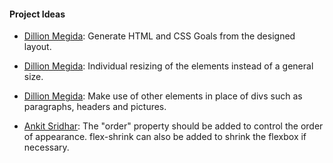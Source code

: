 #### Project Ideas

- [Dillion Megida](https://twitter.com/iamdillion): Generate HTML and CSS Goals from the designed layout.

- [Dillion Megida](https://twitter.com/iamdillion): Individual resizing of the elements instead of a general size.

- [Dillion Megida](https://twitter.com/iamdillion): Make use of other elements in place of divs such as paragraphs, headers and pictures.
- [Ankit Sridhar](https://instagram.com/mr_kryp70n1c): The "order" property should be added to control the order of appearance. flex-shrink can also be added to shrink the flexbox if necessary.
